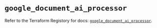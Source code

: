 # `google_document_ai_processor`

Refer to the Terraform Registory for docs: [`google_document_ai_processor`](https://www.terraform.io/docs/providers/google-beta/r/google_document_ai_processor).
